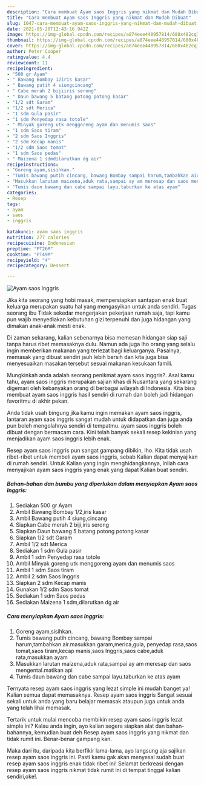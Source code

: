```yaml
---
description: "Cara membuat Ayam saos Inggris yang nikmat dan Mudah Dibuat"
title: "Cara membuat Ayam saos Inggris yang nikmat dan Mudah Dibuat"
slug: 1047-cara-membuat-ayam-saos-inggris-yang-nikmat-dan-mudah-dibuat
date: 2021-05-28T12:43:16.942Z
image: https://img-global.cpcdn.com/recipes/a874eee448957814/680x482cq70/ayam-saos-inggris-foto-resep-utama.jpg
thumbnail: https://img-global.cpcdn.com/recipes/a874eee448957814/680x482cq70/ayam-saos-inggris-foto-resep-utama.jpg
cover: https://img-global.cpcdn.com/recipes/a874eee448957814/680x482cq70/ayam-saos-inggris-foto-resep-utama.jpg
author: Peter Cooper
ratingvalue: 4.4
reviewcount: 11
recipeingredient:
- "500 gr Ayam"
- " Bawang Bombay 12iris kasar"
- " Bawang putih 4 siungcincang"
- " Cabe merah 2 bijiiris serong"
- " Daun bawang 5 batang potong potong kasar"
- "1/2 sdt Garam"
- "1/2 sdt Merica"
- "1 sdm Gula pasir"
- "1 sdm Penyedap rasa totole"
- " Minyak goreng utk menggoreng ayam dan menumis saos"
- "1 sdm Saos tiram"
- "2 sdm Saos Inggris"
- "2 sdm Kecap manis"
- "1/2 sdm Saos tomat"
- "1 sdm Saos pedas"
- " Maizena 1 sdmdilarutkan dg air"
recipeinstructions:
- "Goreng ayam,sisihkan."
- "Tumis bawang putih cincang, bawang Bombay sampai harum,tambahkan air.masukkan garam,merica,gula, penyedap rasa,saos tomat,saos tiram,kecap manis,saos Inggris,saos cabe,aduk rata,masukkan ayam"
- "Masukkan larutan maizena,aduk rata,sampai ay am meresap dan saos mengental.matikan api"
- "Tumis daun bawang dan cabe sampai layu.taburkan ke atas ayam"
categories:
- Resep
tags:
- ayam
- saos
- inggris

katakunci: ayam saos inggris 
nutrition: 277 calories
recipecuisine: Indonesian
preptime: "PT26M"
cooktime: "PT49M"
recipeyield: "4"
recipecategory: Dessert

---
```



![Ayam saos Inggris](https://img-global.cpcdn.com/recipes/a874eee448957814/680x482cq70/ayam-saos-inggris-foto-resep-utama.jpg)

Jika kita seorang yang hobi masak, mempersiapkan santapan enak buat keluarga merupakan suatu hal yang mengasyikan untuk anda sendiri. Tugas seorang ibu Tidak sekedar mengerjakan pekerjaan rumah saja, tapi kamu pun wajib menyediakan kebutuhan gizi terpenuhi dan juga hidangan yang dimakan anak-anak mesti enak.

Di zaman  sekarang, kalian sebenarnya bisa memesan hidangan siap saji tanpa harus ribet memasaknya dulu. Namun ada juga lho orang yang selalu ingin memberikan makanan yang terlezat bagi keluarganya. Pasalnya, memasak yang dibuat sendiri jauh lebih bersih dan kita juga bisa menyesuaikan masakan tersebut sesuai makanan kesukaan famili. 



Mungkinkah anda adalah seorang penikmat ayam saos inggris?. Asal kamu tahu, ayam saos inggris merupakan sajian khas di Nusantara yang sekarang digemari oleh kebanyakan orang di berbagai wilayah di Indonesia. Kita bisa membuat ayam saos inggris hasil sendiri di rumah dan boleh jadi hidangan favoritmu di akhir pekan.

Anda tidak usah bingung jika kamu ingin memakan ayam saos inggris, lantaran ayam saos inggris sangat mudah untuk didapatkan dan juga anda pun boleh mengolahnya sendiri di tempatmu. ayam saos inggris boleh dibuat dengan bermacam cara. Kini telah banyak sekali resep kekinian yang menjadikan ayam saos inggris lebih enak.

Resep ayam saos inggris pun sangat gampang dibikin, lho. Kita tidak usah ribet-ribet untuk membeli ayam saos inggris, sebab Kalian dapat menyajikan di rumah sendiri. Untuk Kalian yang ingin menghidangkannya, inilah cara menyajikan ayam saos inggris yang enak yang dapat Kalian buat sendiri.

<!--inarticleads1-->

##### Bahan-bahan dan bumbu yang diperlukan dalam menyiapkan Ayam saos Inggris:

1. Sediakan 500 gr Ayam
1. Ambil  Bawang Bombay 1/2,iris kasar
1. Ambil  Bawang putih 4 siung,cincang
1. Siapkan  Cabe merah 2 biji,iris serong
1. Siapkan  Daun bawang 5 batang potong potong kasar
1. Siapkan 1/2 sdt Garam
1. Ambil 1/2 sdt Merica
1. Sediakan 1 sdm Gula pasir
1. Ambil 1 sdm Penyedap rasa totole
1. Ambil  Minyak goreng utk menggoreng ayam dan menumis saos
1. Ambil 1 sdm Saos tiram
1. Ambil 2 sdm Saos Inggris
1. Siapkan 2 sdm Kecap manis
1. Gunakan 1/2 sdm Saos tomat
1. Sediakan 1 sdm Saos pedas
1. Sediakan  Maizena 1 sdm,dilarutkan dg air




<!--inarticleads2-->

##### Cara menyiapkan Ayam saos Inggris:

1. Goreng ayam,sisihkan.
1. Tumis bawang putih cincang, bawang Bombay sampai harum,tambahkan air.masukkan garam,merica,gula, penyedap rasa,saos tomat,saos tiram,kecap manis,saos Inggris,saos cabe,aduk rata,masukkan ayam
1. Masukkan larutan maizena,aduk rata,sampai ay am meresap dan saos mengental.matikan api
1. Tumis daun bawang dan cabe sampai layu.taburkan ke atas ayam




Ternyata resep ayam saos inggris yang lezat simple ini mudah banget ya! Kalian semua dapat memasaknya. Resep ayam saos inggris Sangat sesuai sekali untuk anda yang baru belajar memasak ataupun juga untuk anda yang telah lihai memasak.

Tertarik untuk mulai mencoba membikin resep ayam saos inggris lezat simple ini? Kalau anda ingin, ayo kalian segera siapkan alat dan bahan-bahannya, kemudian buat deh Resep ayam saos inggris yang nikmat dan tidak rumit ini. Benar-benar gampang kan. 

Maka dari itu, daripada kita berfikir lama-lama, ayo langsung aja sajikan resep ayam saos inggris ini. Pasti kamu gak akan menyesal sudah buat resep ayam saos inggris enak tidak ribet ini! Selamat berkreasi dengan resep ayam saos inggris nikmat tidak rumit ini di tempat tinggal kalian sendiri,oke!.

